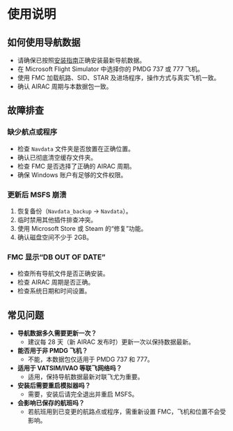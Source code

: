 # 使用说明

## 如何使用导航数据

- 请确保已按照[安装指南](./installation.md)正确安装最新导航数据。
- 在 Microsoft Flight Simulator 中选择你的 PMDG 737 或 777 飞机。
- 使用 FMC 加载航路、SID、STAR 及进场程序，操作方式与真实飞机一致。
- 确认 AIRAC 周期与本数据包一致。

## 故障排查

### 缺少航点或程序
- 检查 `Navdata` 文件夹是否放置在正确位置。
- 确认已彻底清空缓存文件夹。
- 检查 FMC 是否选择了正确的 AIRAC 周期。
- 确保 Windows 账户有足够的文件权限。

### 更新后 MSFS 崩溃
1. 恢复备份（`Navdata_backup` → `Navdata`）。
2. 临时禁用其他插件排查冲突。
3. 使用 Microsoft Store 或 Steam 的“修复”功能。
4. 确认磁盘空间不少于 2GB。

### FMC 显示“DB OUT OF DATE”
- 检查所有导航文件是否正确安装。
- 检查 AIRAC 周期是否正确。
- 检查系统日期和时间设置。

## 常见问题

- **导航数据多久需要更新一次？**
  - 建议每 28 天（新 AIRAC 发布时）更新一次以保持数据最新。
- **能否用于非 PMDG 飞机？**
  - 不能，本数据包仅适用于 PMDG 737 和 777。
- **适用于 VATSIM/IVAO 等联飞网络吗？**
  - 适用，保持导航数据最新对联飞尤为重要。
- **安装后需要重启模拟器吗？**
  - 需要，安装后请完全退出并重启 MSFS。
- **会影响已保存的航班吗？**
  - 若航班用到已变更的航路点或程序，需重新设置 FMC，飞机和位置不会受影响。 